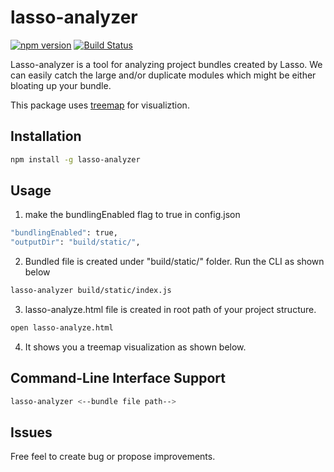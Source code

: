 # lasso-analyzer

[![npm version](https://badge.fury.io/js/lasso-analyzer.svg)](https://badge.fury.io/js/lasso-analyzer)
[![Build Status](https://travis-ci.org/ajay2507/lasso-analyzer.svg?branch=master)](https://travis-ci.org/ajay2507/lasso-analyzer)

Lasso-analyzer is a tool for analyzing project bundles created by Lasso. We can easily catch the large and/or duplicate modules which might be either bloating up
your bundle.

This package uses [treemap](#https://github.com/evmar/webtreemap) for visualiztion.
## Installation ##

``` bash
npm install -g lasso-analyzer
```

## Usage ##

1. make the bundlingEnabled flag to true in config.json
``` bash
"bundlingEnabled": true,
"outputDir": "build/static/",
```
2. Bundled file is created under "build/static/" folder. Run the CLI as shown below
``` bash
lasso-analyzer build/static/index.js
```
3. lasso-analyze.html file is created in root path of your project structure.

``` bash
open lasso-analyze.html
```
4. It shows you a treemap visualization as shown below.

## Command-Line Interface Support ##

``` bash
lasso-analyzer <--bundle file path-->
```

## Issues ##
Free feel to create bug or propose improvements.

 